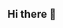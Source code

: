 ## Hi there 👋

<!--
**Marcos5521/Marcos5521** is a ✨ _special_ ✨ repository because its `README.md` (this file) appears on your GitHub profile.

Here are some ideas to get you started:

- 🔭 I’m currently working on a project
- 🌱 I’m currently learning C#
- 👯 I’m looking to collaborate on robust projects
- 🤔 I’m looking for help with ...
- 💬 Ask me about ...
- 📫 How to reach me: kwartengmoses11@gmail.com
- 😄 Pronouns: ...
- ⚡ Fun fact: THE EASY WAY IS THE HARDEST WAY
-->
